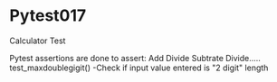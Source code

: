 # Pytest017
Calculator Test

Pytest assertions are done to assert:
Add
Divide
Subtrate
Divide.....
test_maxdoublegigit()
    -Check if input value entered is "2 digit" length
